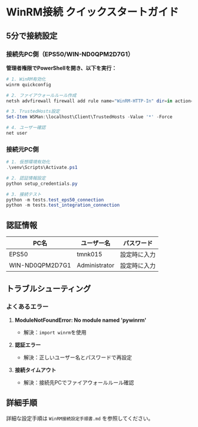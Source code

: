 # WinRM接続 クイックスタートガイド

## 5分で接続設定

### 接続先PC側（EPS50/WIN-ND0QPM2D7G1）

**管理者権限でPowerShellを開き、以下を実行：**

```powershell
# 1. WinRM有効化
winrm quickconfig

# 2. ファイアウォールルール作成
netsh advfirewall firewall add rule name="WinRM-HTTP-In" dir=in action=allow protocol=TCP localport=5985

# 3. TrustedHosts設定
Set-Item WSMan:\localhost\Client\TrustedHosts -Value '*' -Force

# 4. ユーザー確認
net user
```

### 接続元PC側

```powershell
# 1. 仮想環境有効化
.\venv\Scripts\Activate.ps1

# 2. 認証情報設定
python setup_credentials.py

# 3. 接続テスト
python -m tests.test_eps50_connection
python -m tests.test_integration_connection
```

## 認証情報

| PC名 | ユーザー名 | パスワード |
|------|------------|------------|
| EPS50 | tmnk015 | 設定時に入力 |
| WIN-ND0QPM2D7G1 | Administrator | 設定時に入力 |

## トラブルシューティング

### よくあるエラー

1. **ModuleNotFoundError: No module named 'pywinrm'**
   - 解決：`import winrm`を使用

2. **認証エラー**
   - 解決：正しいユーザー名とパスワードで再設定

3. **接続タイムアウト**
   - 解決：接続先PCでファイアウォールルール確認

## 詳細手順

詳細な設定手順は `WinRM接続設定手順書.md` を参照してください。 